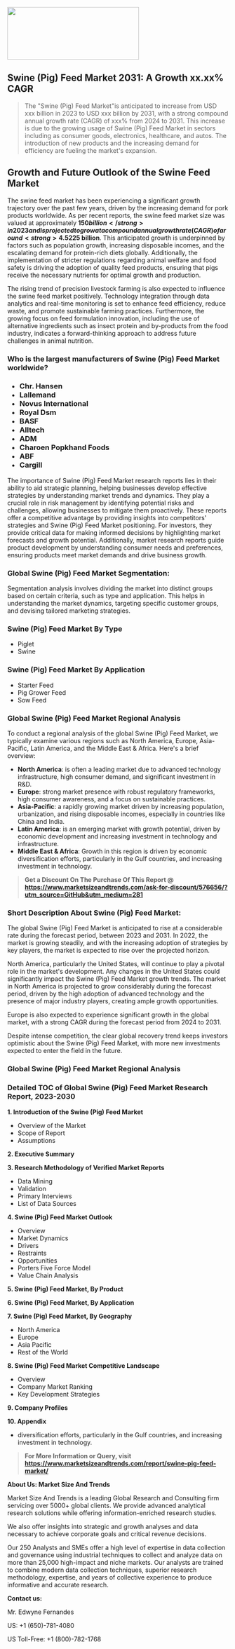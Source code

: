 <img src="https://100x100musica.es/wp-content/uploads/2024/12/Verified-Market-Reports-4-300x120.jpg" alt="" width="300" height="120" class="alignnone size-medium wp-image-100382" /><h2>Swine (Pig) Feed Market 2031: A&nbsp;Growth&nbsp;xx.xx% CAGR</h2><blockquote id="" class="">The "Swine (Pig) Feed Market"is anticipated to increase from USD xxx billion in 2023 to USD xxx billion by 2031, with a strong compound annual growth rate (CAGR) of xxx% from 2024 to 2031. This increase is due to the growing usage of Swine (Pig) Feed Market in sectors including as consumer goods, electronics, healthcare, and autos. The introduction of new products and the increasing demand for efficiency are fueling the market's expansion.</blockquote><p><h2>Growth and Future Outlook of the Swine Feed Market</h2><p>The swine feed market has been experiencing a significant growth trajectory over the past few years, driven by the increasing demand for pork products worldwide. As per recent reports, the swine feed market size was valued at approximately <strong>$150 billion</strong> in 2023 and is projected to grow at a compound annual growth rate (CAGR) of around <strong>4.5%</strong> from 2024 to 2032. This growth can be attributed to several factors such as rising livestock production, technological advancements in feed formulations, and growing consumer awareness regarding animal nutrition.</p><p>Improvements in feed efficiency and innovations in swine nutrition are crucial drivers for market growth. The introduction of fortified and specialized feed products designed to enhance growth rates and improve overall health in swine is increasingly popular among farmers. In addition, the rising trend of meat consumption, particularly in developing regions, has led to enhanced feed production to meet the demand. With the projected increase in global pork consumption, the need for high-quality swine feed is expected to surge in the coming years.</p><p><strong><span style="color: #800000;">Download Full PDF Sample Copy of Swine (Pig) Feed Market Report @</span>&nbsp;</strong><a href="https://www.marketsizeandtrends.com/download-sample/576656/?utm_source=Pulse-2&amp;utm_medium=281">https://www.marketsizeandtrends.com/download-sample/576656/?utm_source=Pulse-2&amp;utm_medium=281</a></p><p>Market forecasts indicate that by 2032, the total size of the swine feed market could reach approximately <strong>$225 billion</strong>. This anticipated growth is underpinned by factors such as population growth, increasing disposable incomes, and the escalating demand for protein-rich diets globally. Additionally, the implementation of stricter regulations regarding animal welfare and food safety is driving the adoption of quality feed products, ensuring that pigs receive the necessary nutrients for optimal growth and production.</p><p>The rising trend of precision livestock farming is also expected to influence the swine feed market positively. Technology integration through data analytics and real-time monitoring is set to enhance feed efficiency, reduce waste, and promote sustainable farming practices. Furthermore, the growing focus on feed formulation innovation, including the use of alternative ingredients such as insect protein and by-products from the food industry, indicates a forward-thinking approach to address future challenges in animal nutrition.</p></p><h3 id="" class="">Who is the largest manufacturers of&nbsp;Swine (Pig) Feed Market worldwide?</h3><h3 class=""><p><ul><li>Chr. Hansen </li><li> Lallemand </li><li> Novus International </li><li> Royal Dsm </li><li> BASF </li><li> Alltech </li><li> ADM </li><li> Charoen Popkhand Foods </li><li> ABF </li><li> Cargill</li></ul></p></h3><p id="ember58" class="ember-view reader-text-block__paragraph">The importance of&nbsp;Swine (Pig) Feed Market research reports lies in their ability to aid strategic planning, helping businesses develop effective strategies by understanding market trends and dynamics. They play a crucial role in risk management by identifying potential risks and challenges, allowing businesses to mitigate them proactively. These reports offer a competitive advantage by providing insights into competitors' strategies and Swine (Pig) Feed Market positioning. For investors, they provide critical data for making informed decisions by highlighting market forecasts and growth potential. Additionally, market research reports guide product development by understanding consumer needs and preferences, ensuring products meet market demands and drive business growth.</p><h3 id="" class="">Global&nbsp;Swine (Pig) Feed Market Segmentation:</h3><p id="" class="">Segmentation analysis involves dividing the market into distinct groups based on certain criteria, such as type and application. This helps in understanding the market dynamics, targeting specific customer groups, and devising tailored marketing strategies.</p><h3 id="" class="">Swine (Pig) Feed Market&nbsp;By Type</h3><p><p><ul><li>Piglet</li><li> Swine</p></li></ul></p></p><h3 id="" class="">Swine (Pig) Feed Market&nbsp;By Application</h3><p class=""><p><ul><li>Starter Feed</li><li> Pig Grower Feed</li><li> Sow Feed</li></ul></p></p><h3 id="" class="">Global Swine (Pig) Feed Market Regional Analysis</h3><p id="" class="">To conduct a regional analysis of the global Swine (Pig) Feed Market, we typically examine various regions such as North America, Europe, Asia-Pacific, Latin America, and the Middle East &amp; Africa. Here's a brief overview:</p><ul><li><strong>North America</strong>: is often a leading market due to advanced technology infrastructure, high consumer demand, and significant investment in R&amp;D.</li><li><strong>Europe</strong>: strong market presence with robust regulatory frameworks, high consumer awareness, and a focus on sustainable practices.</li><li><strong>Asia-Pacific</strong>: a rapidly growing market driven by increasing population, urbanization, and rising disposable incomes, especially in countries like China and India.</li><li><strong>Latin America</strong>: is an emerging market with growth potential, driven by economic development and increasing investment in technology and infrastructure.</li><li><strong>Middle East &amp; Africa</strong>: Growth in this region is driven by economic diversification efforts, particularly in the Gulf countries, and increasing investment in technology.</li></ul><blockquote id="" class=""><strong>Get a Discount On The Purchase Of This Report @ <a href="https://www.marketsizeandtrends.com/download-sample/576656/?utm_source=GitHub&utm_medium=281" target="_blank">https://www.marketsizeandtrends.com/ask-for-discount/576656/?utm_source=GitHub&utm_medium=281</a></strong></blockquote><h3>Short Description About Swine (Pig) Feed Market:</h3><p id="ember58" class="ember-view reader-text-block__paragraph">The global&nbsp;Swine (Pig) Feed Market&nbsp;is anticipated to rise at a considerable rate during the forecast period, between 2023 and 2031. In 2022, the market is growing steadily, and with the increasing adoption of strategies by key players, the market is expected to rise over the projected horizon.</p><p id="ember59" class="ember-view reader-text-block__paragraph">North America, particularly the United States, will continue to play a pivotal role in the market's development. Any changes in the United States could significantly impact the&nbsp;Swine (Pig) Feed Market&nbsp;growth trends. The market in North America is projected to grow considerably during the forecast period, driven by the high adoption of advanced technology and the presence of major industry players, creating ample growth opportunities.</p><p id="ember60" class="ember-view reader-text-block__paragraph">Europe is also expected to experience significant growth in the global market, with a strong CAGR during the forecast period from 2024 to 2031.</p><p id="ember61" class="ember-view reader-text-block__paragraph">Despite intense competition, the clear global recovery trend keeps investors optimistic about the&nbsp;Swine (Pig) Feed Market, with more new investments expected to enter the field in the future.</p><h3 id="" class="">Global Swine (Pig) Feed Market Regional Analysis</h3><h3 id="" class="">Detailed TOC of Global Swine (Pig) Feed Market Research Report, 2023-2030</h3><p id="" class=""><strong>1. Introduction of the Swine (Pig) Feed Market</strong></p><ul><li>Overview of the Market</li><li>Scope of Report</li><li>Assumptions</li></ul><p id="" class=""><strong>2. Executive Summary</strong></p><p id="" class=""><strong>3. Research Methodology of Verified Market Reports</strong></p><ul><li>Data Mining</li><li>Validation</li><li>Primary Interviews</li><li>List of Data Sources</li></ul><p id="" class=""><strong>4. Swine (Pig) Feed Market Outlook</strong></p><ul><li>Overview</li><li>Market Dynamics</li><li>Drivers</li><li>Restraints</li><li>Opportunities</li><li>Porters Five Force Model</li><li>Value Chain Analysis</li></ul><p id="" class=""><strong>5. Swine (Pig) Feed Market, By Product</strong></p><p id="" class=""><strong>6. Swine (Pig) Feed Market, By Application</strong></p><p id="" class=""><strong>7. Swine (Pig) Feed Market, By Geography</strong></p><ul><li>North America</li><li>Europe</li><li>Asia Pacific</li><li>Rest of the World</li></ul><p id="" class=""><strong>8. Swine (Pig) Feed Market Competitive Landscape</strong></p><ul><li>Overview</li><li>Company Market Ranking</li><li>Key Development Strategies</li></ul><p id="" class=""><strong>9. Company Profiles</strong></p><p id="" class=""><strong>10. Appendix</strong></p><ul><li>diversification efforts, particularly in the Gulf countries, and increasing investment in technology.</li></ul><blockquote id="" class=""><strong>For More Information or Query, visit <strong><strong><a href="https://www.marketsizeandtrends.com/report/swine-pig-feed-market/" target="_blank">https://www.marketsizeandtrends.com/report/swine-pig-feed-market/</a></strong></strong></strong></blockquote><p id="" class=""><strong>About Us: Market Size And Trends</strong></p><p id="" class="">Market Size And Trends is a leading Global Research and Consulting firm servicing over 5000+ global clients. We provide advanced analytical research solutions while offering information-enriched research studies.</p><p id="" class="">We also offer insights into strategic and growth analyses and data necessary to achieve corporate goals and critical revenue decisions.</p><p id="" class="">Our 250 Analysts and SMEs offer a high level of expertise in data collection and governance using industrial techniques to collect and analyze data on more than 25,000 high-impact and niche markets. Our analysts are trained to combine modern data collection techniques, superior research methodology, expertise, and years of collective experience to produce informative and accurate research.</p><p id="" class=""><strong>Contact us:</strong></p><p id="" class="">Mr. Edwyne Fernandes</p><p id="" class="">US: +1 (650)-781-4080</p><p id="" class="">US Toll-Free: +1 (800)-782-1768</p>
